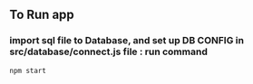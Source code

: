 ## To Run app

### import sql file to Database, and set up DB CONFIG in src/database/connect.js file : run command
 
``npm start`` 
